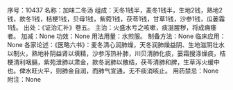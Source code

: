 序号：10437
名称：加味二冬汤
组成：天冬1钱半，麦冬1钱半，生地2钱，熟地2钱，款冬1钱，桔梗1钱，贝母1钱，紫菀1钱，茯苓1钱，甘草1钱，沙参1钱，瓜蒌霜1钱。
出处：《证治汇补》卷五。
主治：火盛水亏之咳嗽，痰涎腥秽，将成痈痿者。
加减：None
功效：None
用法用量：水煎服。
制备方法：None
临床应用：None
各家论述：《医略六书》：麦冬清心润肺燥，天冬润肺燥益阴、生地滋阴壮水以制火，熟地补阴益肾以填精，沙参泻热补肺，川贝清肺化痰，篓霜搜涤燥痰，桔梗清利咽膈，紫苑泄肺以肃金，款冬润肺以散结，茯芩清肺和脾，生草泻火缓中也。俾水旺火平，则肺金自润，而肺气宣通，无不痰消咳止。
用药禁忌：None
附注：None
